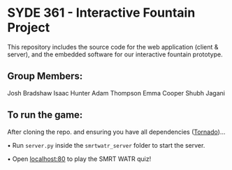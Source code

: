 # SYDE 361 - Interactive Fountain Project

This repository includes the source code for the web application (client & server), and the embedded software for our interactive fountain prototype.

## Group Members:
Josh Bradshaw
Isaac Hunter
Adam Thompson
Emma Cooper
Shubh Jagani

## To run the game:

After cloning the repo. and ensuring you have all dependencies ([Tornado](http://www.tornadoweb.org))...

• Run `server.py` inside the `smrtwatr_server` folder to start the server. 

• Open [localhost:80](http://localhost:80) to play the SMRT WATR quiz!
